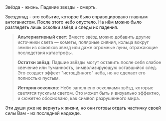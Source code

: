 Звёзда - жизнь.
Падение звезды - смерть.

Звездопад - это событие, которое было справоцировано главным антоганистом. После этого небо опустело. На нём можно было разгледеть лишь осколки звёзд и следы их падения.
> 
> **Альтернативный свет**: Вместо звёзд можно добавить другие источники света — кометы, полярные сияния, кольца вокруг земли из осколков звезд или даже огромные луны, отражающие последствия катастрофы.
> 
> **Остатки звёзд**: Падшие звёзды могут оставить после себя слабое свечение или туманность, символизирующую оставшийся след. Это создаст эффект "истощённого" неба, но не сделает его полностью пустым.
> 
> **История осколков**: Небо заполнено осколками звёзд, которые светятся тусклым светом. Это может быть и визуально эффектно, и сюжетно обосновано, как символ разрушенного мира.

Эти души уже не вернуть к жизни, но они готовы отдать частичку своей силы Вам - их последней надежде.